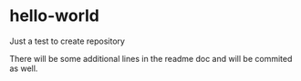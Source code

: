 # hello-world
Just a test to create repository

There will be some additional lines in the readme doc and will be commited as well.
